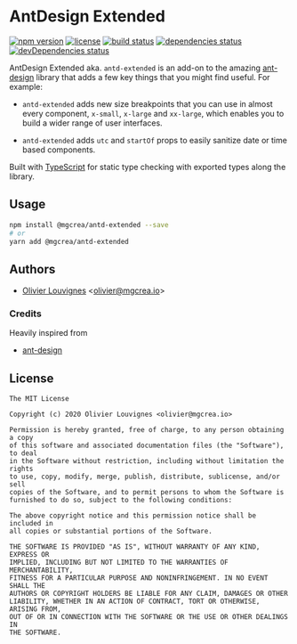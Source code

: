 # AntDesign Extended

[![npm version](https://img.shields.io/npm/v/@mgcrea/antd-extended.svg)](https://github.com/mgcrea/antd-extended/releases)
[![license](https://img.shields.io/npm/l/@mgcrea/antd-extended)](https://tldrlegal.com/license/mit-license)
[![build status](https://img.shields.io/github/workflow/status/mgcrea/antd-extended/ci)](https://github.com/mgcrea/antd-extended/actions)
[![dependencies status](https://img.shields.io/david/mgcrea/antd-extended)](https://david-dm.org/mgcrea/antd-extended)
[![devDependencies status](https://img.shields.io/david/dev/mgcrea/antd-extended)](https://david-dm.org/mgcrea/antd-extended?type=dev)

AntDesign Extended aka. `antd-extended` is an add-on to the amazing [ant-design](https://ant.design/) library that adds a few key things that you might find useful. For example:

- `antd-extended` adds new size breakpoints that you can use in almost every component, `x-small`, `x-large` and `xx-large`, which enables you to build a wider range of user interfaces.

- `antd-extended` adds `utc` and `startOf` props to easily sanitize date or time based components.

Built with [TypeScript](https://www.typescriptlang.org/) for static type checking with exported types along the library.

## Usage

```bash
npm install @mgcrea/antd-extended --save
# or
yarn add @mgcrea/antd-extended
```

## Authors

- [Olivier Louvignes](https://github.com/mgcrea) <<olivier@mgcrea.io>>

### Credits

Heavily inspired from

- [ant-design](https://github.com/ant-design/ant-design)

## License

```
The MIT License

Copyright (c) 2020 Olivier Louvignes <olivier@mgcrea.io>

Permission is hereby granted, free of charge, to any person obtaining a copy
of this software and associated documentation files (the "Software"), to deal
in the Software without restriction, including without limitation the rights
to use, copy, modify, merge, publish, distribute, sublicense, and/or sell
copies of the Software, and to permit persons to whom the Software is
furnished to do so, subject to the following conditions:

The above copyright notice and this permission notice shall be included in
all copies or substantial portions of the Software.

THE SOFTWARE IS PROVIDED "AS IS", WITHOUT WARRANTY OF ANY KIND, EXPRESS OR
IMPLIED, INCLUDING BUT NOT LIMITED TO THE WARRANTIES OF MERCHANTABILITY,
FITNESS FOR A PARTICULAR PURPOSE AND NONINFRINGEMENT. IN NO EVENT SHALL THE
AUTHORS OR COPYRIGHT HOLDERS BE LIABLE FOR ANY CLAIM, DAMAGES OR OTHER
LIABILITY, WHETHER IN AN ACTION OF CONTRACT, TORT OR OTHERWISE, ARISING FROM,
OUT OF OR IN CONNECTION WITH THE SOFTWARE OR THE USE OR OTHER DEALINGS IN
THE SOFTWARE.
```
